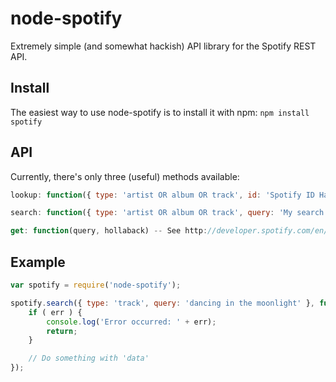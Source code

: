node-spotify
============
Extremely simple (and somewhat hackish) API library for the Spotify REST API.

Install
---
The easiest way to use node-spotify is to install it with npm: `npm install spotify`

API
---
Currently, there's only three (useful) methods available:

```javascript
lookup: function({ type: 'artist OR album OR track', id: 'Spotify ID Hash' }, hollaback)
```

```javascript
search: function({ type: 'artist OR album OR track', query: 'My search query' }, hollaback)
```

```javascript
get: function(query, hollaback) -- See http://developer.spotify.com/en/metadata-api/overview/
```

Example
-------
```javascript
var spotify = require('node-spotify');

spotify.search({ type: 'track', query: 'dancing in the moonlight' }, function(err, data) {
    if ( err ) {
        console.log('Error occurred: ' + err);
        return;
    }

    // Do something with 'data'
});
```
